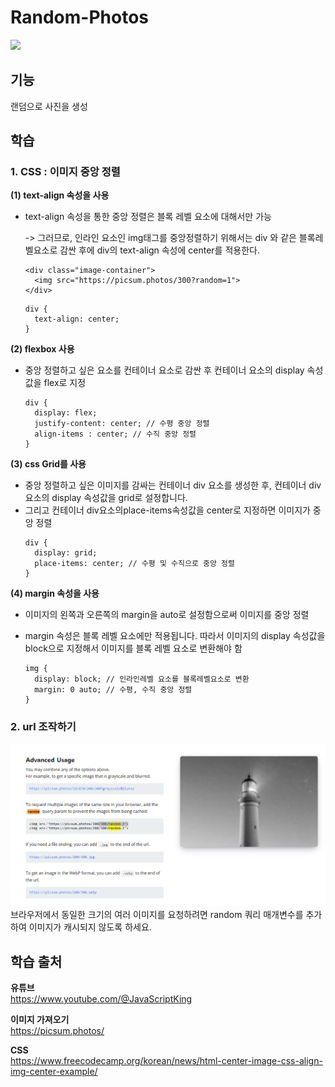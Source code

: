 # Random-Photos
<img src="./image.gif" width="500px">

## 기능 
랜덤으로 사진을 생성

## 학습
### 1. CSS : 이미지 중앙 정렬
**(1) text-align 속성을 사용**
  
- text-align 속성을 통한 중앙 정렬은 블록 레벨 요소에 대해서만 가능    

  -> 그러므로, 인라인 요소인 img태그를 중앙정렬하기 위해서는 div 와 같은 블록레벨요소로 감싼 후에 div의 text-align 속성에 center를 적용한다. 

  ```
  <div class="image-container">
    <img src="https://picsum.photos/300?random=1">
  </div>
  ```
  ```
  div {
    text-align: center;
  }
  ```

**(2) flexbox 사용**   
- 중앙 정렬하고 싶은 요소를 컨테이너 요소로 감싼 후 컨테이너 요소의 display 속성값을 flex로 지정
  ```
  div {
    display: flex;
    justify-content: center; // 수평 중앙 정렬
    align-items : center; // 수직 중앙 정렬  
  }
  ```

**(3) css Grid를 사용**   
- 중앙 정렬하고 싶은 이미지를 감싸는 컨테이너 div 요소를 생성한 후, 컨테이너 div 요소의 display 속성값을 grid로 설정합니다. 
- 그리고 컨테이너 div요소의place-items속성값을 center로 지정하면 이미지가 중앙 정렬
  ```
  div {
    display: grid;
    place-items: center; // 수평 및 수직으로 중앙 정렬
  }
  ```

**(4) margin 속성을 사용** 
- 이미지의 왼쪽과 오른쪽의 margin을 auto로 설정함으로써 이미지를 중앙 정렬
-  margin 속성은 블록 레벨 요소에만 적용됩니다. 따라서 이미지의 display 속성값을 block으로 지정해서 이미지를 블록 레벨 요소로 변환해야 함    
   
    ```
    img {
      display: block; // 인라인레벨 요소를 블록레벨요소로 변환
      margin: 0 auto; // 수평, 수직 중앙 정렬
    }
    ```

### 2. url 조작하기  
<img src="./api.png">
브라우저에서 동일한 크기의 여러 이미지를 요청하려면 random 쿼리 매개변수를 추가하여 이미지가 캐시되지 않도록 하세요.


## 학습 출처
**유튜브**   
https://www.youtube.com/@JavaScriptKing    

**이미지 가져오기**   
https://picsum.photos/

**CSS**    
https://www.freecodecamp.org/korean/news/html-center-image-css-align-img-center-example/    

